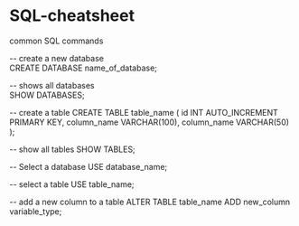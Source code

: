 # SQL-cheatsheet
common SQL commands

-- create a new database  
  CREATE DATABASE name_of_database; 

-- shows all databases   
  SHOW DATABASES;

  -- create a table
  CREATE TABLE table_name (
    id INT AUTO_INCREMENT PRIMARY KEY,
    column_name VARCHAR(100),
    column_name VARCHAR(50)
);

-- show all tables
SHOW TABLES;

-- Select a database
USE database_name;

-- select a table
USE table_name;

-- add a new column to a table
ALTER TABLE table_name ADD new_column variable_type;




